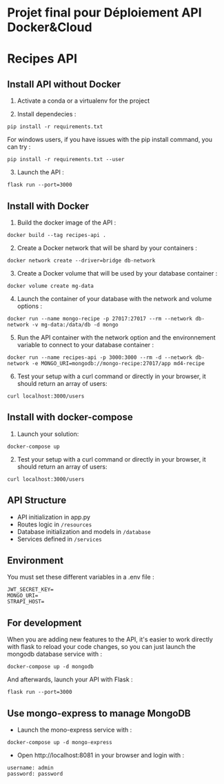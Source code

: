 # Projet final pour Déploiement API Docker&Cloud

# Recipes API

## Install API without Docker

1. Activate a conda or a virtualenv for the project

2. Install dependecies :
```
pip install -r requirements.txt
```
For windows users, if you have issues with the pip install command, you can try :
```
pip install -r requirements.txt --user
```

3. Launch the API :
```
flask run --port=3000
```

## Install with Docker

1. Build the docker image of the API :
```
docker build --tag recipes-api .
```

2. Create a Docker network that will be shard by your containers : 
```
docker network create --driver=bridge db-network
```

3. Create a Docker volume that will be used by your database container :
```
docker volume create mg-data
```

4. Launch the container of your database with the network and volume options :
```
docker run --name mongo-recipe -p 27017:27017 --rm --network db-network -v mg-data:/data/db -d mongo 
```

5. Run the API container with the network option and the environnement variable to connect to your database container : 
```
docker run --name recipes-api -p 3000:3000 --rm -d --network db-network -e MONGO_URI=mongodb://mongo-recipe:27017/app md4-recipe
```

6. Test your setup with a curl command or directly in your browser, it should return an array of users:
```
curl localhost:3000/users
```

## Install with docker-compose

1. Launch your solution:
```
docker-compose up
```

2. Test your setup with a curl command or directly in your browser, it should return an array of users:
```
curl localhost:3000/users
```

## API Structure

* API initialization in app.py
* Routes logic in `/resources`
* Database initialization and models in `/database`
* Services defined in `/services`

## Environment

You must set these different variables in a .env file :
```
JWT_SECRET_KEY=
MONGO_URI=
STRAPI_HOST=
```

## For development

When you are adding new features to the API, it's easier to work directly with flask to reload your code changes, so you can just launch the mongodb database service with :
```
docker-compose up -d mongodb
```

And afterwards, launch your API with Flask : 
```
flask run --port=3000
```
## Use mongo-express to manage MongoDB

* Launch the mono-express service with :
```
docker-compose up -d mongo-express
```

* Open http://localhost:8081 in your browser and login with :
```
username: admin
password: password
```

